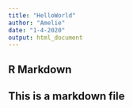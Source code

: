```yaml
---
title: "HelloWorld"
author: "Amelie"
date: "1-4-2020"
output: html_document
---
```


## R Markdown

## This is a markdown file
